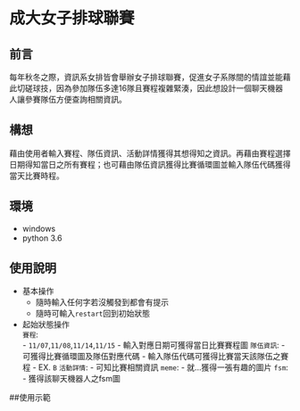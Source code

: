 # 成大女子排球聯賽

## 前言
每年秋冬之際，資訊系女排皆會舉辦女子排球聯賽，促進女子系隊間的情誼並能藉此切磋球技，因為參加隊伍多達16隊且賽程複雜緊湊，因此想設計一個聊天機器人讓參賽隊伍方便查詢相關資訊。

## 構想
藉由使用者輸入賽程、隊伍資訊、活動詳情獲得其想得知之資訊。再藉由賽程選擇日期得知當日之所有賽程；也可藉由隊伍資訊獲得比賽循環圖並輸入隊伍代碼獲得當天比賽時程。

## 環境
- windows
- python 3.6

## 使用說明
- 基本操作
	- 隨時輸入任何字若沒觸發到都會有提示
	- 隨時可輸入`restart`回到初始狀態
- 起始狀態操作</br>
	`賽程`:  
		- `11/07`,`11/08`,`11/14`,`11/15`
		- 輸入對應日期可獲得當日比賽賽程圖
	`隊伍資訊`:
		- 可獲得比賽循環圖及隊伍對應代碼
		- 輸入隊伍代碼可獲得比賽當天該隊伍之賽程
		- EX. `B`
	`活動詳情`:
		- 可知比賽相關資訊
	`meme`:
		- 就...獲得一張有趣的圖片
	`fsm`:
		- 獲得該聊天機器人之fsm圖

##使用示範

		
